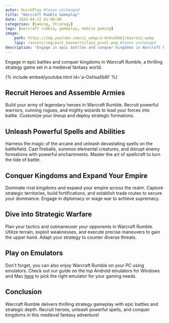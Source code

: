 ```yaml
---
autor: QuickPlay #leave unchanged
title: "Warcraft Rumble Gameplay"
date: 2024-04-12 01:00:00
categories: [Gaming, Strategy]
tags: [warcraft rumble, gameplay, mobile gaming]
image: 
    path: https://img.youtube.com/vi_webp/a-OsHsa5b6I/maxres2.webp 
    lqip: /assets/img/post_bannerrs/lazy_pixel.png #leave unchanged
description: "Engage in epic battles and conquer kingdoms in Warcraft Rumble, a thrilling strategy game set in a medieval fantasy world. Recruit heroes, assemble armies, and unleash powerful spells to dominate your foes. Dive into strategic warfare and claim victory in the ultimate battle for supremacy!"
---
```


Engage in epic battles and conquer kingdoms in Warcraft Rumble, a thrilling strategy game set in a medieval fantasy world.

{% include embed/youtube.html id='a-OsHsa5b6I' %}

## Recruit Heroes and Assemble Armies
Build your army of legendary heroes in Warcraft Rumble. Recruit powerful warriors, cunning rogues, and mighty wizards to lead your forces into battle. Customize your lineup and deploy strategic formations.

## Unleash Powerful Spells and Abilities
Harness the magic of the arcane and unleash devastating spells on the battlefield. Cast fireballs, summon elemental creatures, and disrupt enemy formations with powerful enchantments. Master the art of spellcraft to turn the tide of battle.

## Conquer Kingdoms and Expand Your Empire
Dominate rival kingdoms and expand your empire across the realm. Capture strategic territories, build fortifications, and establish trade routes to secure your dominance. Engage in diplomacy or wage war to achieve supremacy.

## Dive into Strategic Warfare
Plan your tactics and outmaneuver your opponents in Warcraft Rumble. Utilize terrain, exploit weaknesses, and execute precise maneuvers to gain the upper hand. Adapt your strategy to counter diverse threats.

## Play on Emulators
Don't forget, you can also enjoy Warcraft Rumble on your PC using emulators. Check out our guide on the top Android emulators for Windows and Mac [here](https://quickplaymobile.github.io/posts/Top-10-Best-Android-Emulators-for-Windows-and-Mac/) to pick the right emulator for your gaming needs.

## Conclusion
Warcraft Rumble delivers thrilling strategy gameplay with epic battles and strategic depth. Recruit heroes, unleash powerful spells, and conquer kingdoms in this medieval fantasy adventure!

